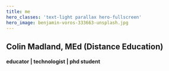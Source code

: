 ```yaml
---
title: me
hero_classes: 'text-light parallax hero-fullscreen'
hero_image: benjamin-voros-333663-unsplash.jpg
---
```


## Colin Madland, MEd (Distance Education)
#### educator | technologist | phd student

